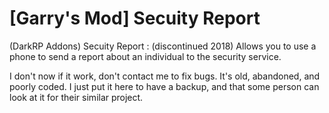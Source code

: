 # [Garry's Mod] Secuity Report

(DarkRP Addons) Secuity Report : (discontinued 2018) Allows you to use a phone to send a report about an individual to the security service.

I don't now if it work, don't contact me to fix bugs. It's old, abandoned, and poorly coded. 
I just put it here to have a backup, and that some person can look at it for their similar project.